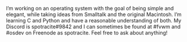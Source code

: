 I’m working on an operating system with the goal of being simple and elegant, while taking ideas from Smalltalk and the original Macintosh.
I’m learning C and Python and have a reasonable understanding of both.
My Discord is spotracite#9842 and I can sometimes be found at #fvwm and #osdev on Freenode as spotracite.
Feel free to ask about anything!
